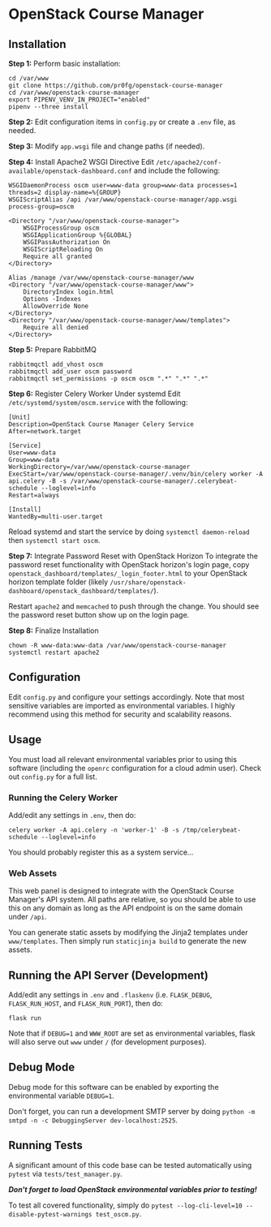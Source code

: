 # OpenStack Course Manager

## Installation


**Step 1:** Perform basic installation:
```
cd /var/www
git clone https://github.com/pr0fg/openstack-course-manager
cd /var/www/openstack-course-manager
export PIPENV_VENV_IN_PROJECT="enabled"
pipenv --three install
```

**Step 2:** Edit configuration items in `config.py` or create a `.env` file, as needed.

**Step 3:** Modify `app.wsgi` file and change paths (if needed).

**Step 4:** Install Apache2 WSGI Directive
Edit `/etc/apache2/conf-available/openstack-dashboard.conf` and include the following:
```
WSGIDaemonProcess oscm user=www-data group=www-data processes=1 threads=2 display-name=%{GROUP}
WSGIScriptAlias /api /var/www/openstack-course-manager/app.wsgi process-group=oscm

<Directory "/var/www/openstack-course-manager">
    WSGIProcessGroup oscm
    WSGIApplicationGroup %{GLOBAL}
    WSGIPassAuthorization On
    WSGIScriptReloading On
    Require all granted
</Directory>

Alias /manage /var/www/openstack-course-manager/www
<Directory "/var/www/openstack-course-manager/www">
    DirectoryIndex login.html
    Options -Indexes
    AllowOverride None
</Directory>
<Directory "/var/www/openstack-course-manager/www/templates">
    Require all denied
</Directory>
```

**Step 5:** Prepare RabbitMQ
```
rabbitmqctl add_vhost oscm
rabbitmqctl add_user oscm password
rabbitmqctl set_permissions -p oscm oscm ".*" ".*" ".*"
```

**Step 6:** Register Celery Worker Under systemd
Edit `/etc/systemd/system/oscm.service` with the following:
```
[Unit]
Description=OpenStack Course Manager Celery Service
After=network.target

[Service]
User=www-data
Group=www-data
WorkingDirectory=/var/www/openstack-course-manager
ExecStart=/var/www/openstack-course-manager/.venv/bin/celery worker -A api.celery -B -s /var/www/openstack-course-manager/.celerybeat-schedule --loglevel=info
Restart=always

[Install]
WantedBy=multi-user.target
```
Reload systemd and start the service by doing `systemctl daemon-reload` then `systemctl start oscm`.


**Step 7:** Integrate Password Reset with OpenStack Horizon
To integrate the password reset functionality with OpenStack horizon's login page, copy `openstack_dashboard/templates/_login_footer.html` to your OpenStack horizon template folder (likely `/usr/share/openstack-dashboard/openstack_dashboard/templates/`). 

Restart `apache2` and `memcached` to push through the change. You should see the password reset button show up on the login page.


**Step 8:** Finalize Installation
```
chown -R www-data:www-data /var/www/openstack-course-manager
systemctl restart apache2
```

## Configuration

Edit `config.py` and configure your settings accordingly. Note that most sensitive variables are imported as environmental variables. I highly recommend using this method for security and scalability reasons.

## Usage

You must load all relevant environmental variables prior to using this software (including the `openrc` configuration for a cloud admin user). Check out `config.py` for a full list.


### Running the Celery Worker

Add/edit any settings in `.env`, then do:

```
celery worker -A api.celery -n 'worker-1' -B -s /tmp/celerybeat-schedule --loglevel=info
```

You should probably register this as a system service...


### Web Assets

This web panel is designed to integrate with the OpenStack Course Manager's API system. All paths are relative, so you should be able to use this on any domain as long as the API endpoint is on the same domain under `/api`.

You can generate static assets by modifying the Jinja2 templates under `www/templates`. Then simply run `staticjinja build` to generate the new assets.


## Running the API Server (Development)

Add/edit any settings in `.env` and `.flaskenv` (i.e. `FLASK_DEBUG`, `FLASK_RUN_HOST`, and `FLASK_RUN_PORT`), then do:

```
flask run
```

Note that if `DEBUG=1` and `WWW_ROOT` are set as environmental variables, flask will also serve out `www` under `/` (for development purposes).

## Debug Mode

Debug mode for this software can be enabled by exporting the environmental variable `DEBUG=1`. 

Don't forget, you can run a development SMTP server by doing `python -m smtpd -n -c DebuggingServer dev-localhost:2525`.


## Running Tests

A significant amount of this code base can be tested automatically using `pytest` via `tests/test_manager.py`. 

***Don't forget to load OpenStack environmental variables prior to testing!***

To test all covered functionality, simply do `pytest --log-cli-level=10 --disable-pytest-warnings test_oscm.py`.
